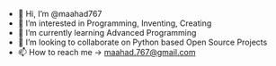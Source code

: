 - 👋 Hi, I’m @maahad767
- 👀 I’m interested in Programming, Inventing, Creating
- 🌱 I’m currently learning Advanced Programming 
- 💞️ I’m looking to collaborate on Python based Open Source Projects
- 📫 How to reach me -> maahad.767@gmail.com

<!---
maahad767/maahad767 is a ✨ special ✨ repository because its `README.md` (this file) appears on your GitHub profile.
You can click the Preview link to take a look at your changes.
--->
